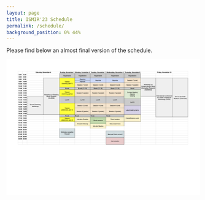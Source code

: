 ```yaml
---
layout: page
title: ISMIR'23 Schedule
permalink: /schedule/
background_position: 0% 44%
---
```

Please find below an almost final version of the schedule.


![ISMIR'23 scehdule](assets/img/schedule.png "ISMIR'23 schedule")
